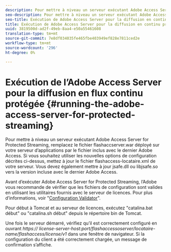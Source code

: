 ```yaml
---
description: Pour mettre à niveau un serveur exécutant Adobe Access Server for Protected Streaming, remplacez le fichier flashaccserver.war déployé sur votre serveur d’applications par le fichier inclus avec le dernier Adobe Access. Si vous souhaitez utiliser les nouvelles options de configuration décrites ci-dessus, mettez à jour le fichier flashaccess-locataire.xml de votre serveur. Vous devez également mettre à jour jsafe.dll ou libjsafe.so vers la version incluse avec le dernier Adobe Access.
seo-description: Pour mettre à niveau un serveur exécutant Adobe Access Server for Protected Streaming, remplacez le fichier flashaccserver.war déployé sur votre serveur d’applications par le fichier inclus avec le dernier Adobe Access. Si vous souhaitez utiliser les nouvelles options de configuration décrites ci-dessus, mettez à jour le fichier flashaccess-locataire.xml de votre serveur. Vous devez également mettre à jour jsafe.dll ou libjsafe.so vers la version incluse avec le dernier Adobe Access.
seo-title: Exécution de Adobe Access Server pour la diffusion en continu protégée
title: Exécution de Adobe Access Server pour la diffusion en continu protégée
uuid: 3819500d-ad2f-49eb-8aa4-e50a55461608
translation-type: tm+mt
source-git-commit: 7e8df034035fe465fbe403949ef828e7811ced2e
workflow-type: tm+mt
source-wordcount: '296'
ht-degree: 0%

---
```



# Exécution de l’Adobe Access Server pour la diffusion en flux continu protégée {#running-the-adobe-access-server-for-protected-streaming}

Pour mettre à niveau un serveur exécutant Adobe Access Server for Protected Streaming, remplacez le fichier flashaccserver.war déployé sur votre serveur d’applications par le fichier inclus avec le dernier Adobe Access. Si vous souhaitez utiliser les nouvelles options de configuration décrites ci-dessus, mettez à jour le fichier flashaccess-locataire.xml de votre serveur. Vous devez également mettre à jour jsafe.dll ou libjsafe.so vers la version incluse avec le dernier Adobe Access.

Avant d’exécuter Adobe Access Server for Protected Streaming, l’Adobe vous recommande de vérifier que les fichiers de configuration sont valides en utilisant les utilitaires fournis avec le serveur de licences. Pour plus d’informations, voir &quot;[Configuration Validator](../../aaxs-protected-streaming/aaxs-protected-streaming-utilities/configuration-validator.md)&quot;.

Pour début à Tomcat et au serveur de licences, exécutez &quot;catalina.bat début&quot; ou &quot;catalina.sh début&quot; depuis le répertoire bin de Tomcat.

Une fois le serveur démarré, vérifiez qu’il est correctement configuré en ouvrant *https:// license-server-host:port/flashaccessoserver/locataire-name/flashaccess/license/v1* dans une fenêtre de navigateur. Si la configuration du client a été correctement chargée, un message de confirmation s’affiche.
